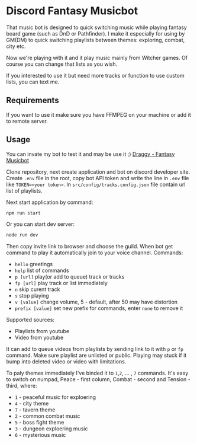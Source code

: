 # Discord Fantasy Musicbot

That music bot is designed to quick switching music while playing fantasy board game (such as DnD or Pathfinder). I make it especially for using by GM(DM) to quick switching playlists between themes: exploring, combat, city etc.

Now we're playing with it and it play music mainly from Witcher games. Of course you can change that lists as you wish.

If you interested to use it but need more tracks or function to use custom lists, you can text me.

## Requirements

If you want to use it make sure you have FFMPEG on your machine or add it to remote server.

## Usage

You can invate my bot to test it and may be use it ;) [Draggy - Fantasy Musicbot](https://discordapp.com/oauth2/authorize?client_id=667765780863254558&permissions=3147776&scope=bot)

Clone repository, next create application and bot on discord developer site. Create `.env` file in the root, copy bot API token and write the line in `.env` file like `TOKEN=<your token>`. In `src/config/tracks.config.json` file contain url list of playlists.

Next start application by command:

```sh
npm run start
```

Or you can start dev server:

```sh
node run dev
```

Then copy invite link to browser and choose the guild. When bot get command to play it automatically join to your voice channel. Commands:

-   `hello` greetings
-   `help` list of commands
-   `p [url]` play(or add to queue) track or tracks
-   `fp [url]` play track or list immediately
-   `n` skip curent track
-   `s` stop playing
-   `v [value]` change volume, 5 - default, after 50 may have distortion
-   `prefix [value]` set new prefix for commands, enter `none` to remove it

Supported sources:

- Playlists from youtube
- Video from youtube

It can add to queue videos from playlists by sending link to it with `p` or `fp` command. Make sure playlist are unlisted or public. Playing may stuck if it bump into deleted video or video with limitations.

To paly themes immediately I've binded it to `1`,`2`, ... , `7` commands. It's easy to switch on numpad, Peace - first column, Combat - second and Tension - third, where:

-   `1` - peaceful music for exploering
-   `4` - city theme
-   `7` - tavern theme
-   `2` - common combat music
-   `5` - boss fight theme
-   `3` - dungeon exploering music
-   `6` - mysterious music
